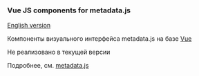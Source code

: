 ### Vue JS components for metadata.js

[English version](README.en.md)

Компоненты визуального интерфейса metadata.js на базе [Vue](https://vuejs.org/)

Не реализовано в текущей версии

Подробнее, см. [metadata.js](https://github.com/oknosoft/metadata.js)
